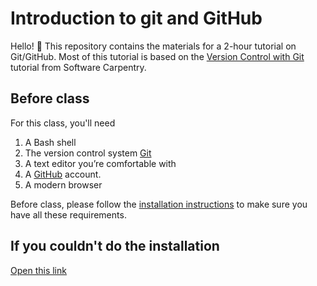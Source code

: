 # Introduction to git and GitHub

Hello! 👋 This repository contains the materials for a 2-hour tutorial on Git/GitHub. Most of this tutorial is based on the [Version Control with Git](https://swcarpentry.github.io/git-novice/) tutorial from Software Carpentry. 

## Before class
For this class, you'll need
1. A Bash shell
2. The version control system [Git](https://git-scm.com/)
3. A text editor you’re comfortable with 
4. A [GitHub](https://github.com/) account.
5. A modern browser

Before class, please follow the [installation instructions](https://github.com/koudyk/intro_git_github/blob/main/installation_instructions.md) to make sure you have all these requirements. 

## If you couldn't do the installation
[Open this link](https://mybinder.org/v2/gh/koudyk/intro_git_github/HEAD?filepath=introdution_to_git_and_github.ipynb)